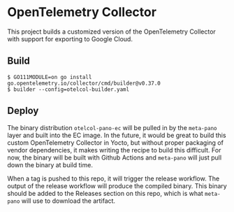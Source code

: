 # OpenTelemetry Collector

This project builds a customized version of the OpenTelemetry Collector with support for exporting to Google Cloud.

## Build

```
$ GO111MODULE=on go install go.opentelemetry.io/collector/cmd/builder@v0.37.0
$ builder --config=otelcol-builder.yaml
```

## Deploy

The binary distribution `otelcol-pano-ec` will be pulled in by the `meta-pano` layer and built into the EC image. In the future, it would be great to build this custom OpenTelemetry Collector in Yocto, but without proper packaging of vendor dependencies, it makes writing the recipe to build this difficult. For now, the binary will be built with Github Actions and `meta-pano` will just pull down the binary at build time.

When a tag is pushed to this repo, it will trigger the release workflow. The output of the release workflow will produce the compiled binary. This binary should be added to the Releases section on this repo, which is what `meta-pano` will use to download the artifact.
